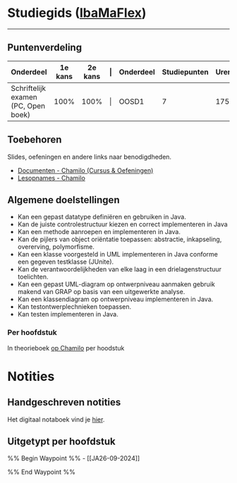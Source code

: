 # Studiegids ([IbaMaFlex](https://bamaflexweb.hogent.be/BMFUIDetailxOLOD.aspx?b=5&c=1&a=180972))
---
## Puntenverdeling

| Onderdeel                           | 1e kans | 2e kans | \|  | Onderdeel | Studiepunten | Uren |
| ----------------------------------- | ------- | ------- | --- | --------- | ------------ | ---- |
| Schriftelijk examen (PC, Open boek) | 100%    | 100%    | \|  | OOSD1     | 7            | 175  |

## Toebehoren
Slides, oefeningen en andere links naar benodigdheden.
- [Documenten - Chamilo (Cursus & Oefeningen)](https://chamilo.hogent.be/index.php?go=CourseViewer&application=Chamilo%5CApplication%5CWeblcms&course=64531&tool=Document)
- [Lesopnames - Chamilo](https://chamilo.hogent.be/index.php?go=CourseViewer&application=Chamilo%5CApplication%5CWeblcms&course=64531&tool=LectureCapture)

## Algemene doelstellingen
- Kan een gepast datatype definiëren en gebruiken in Java. 
- Kan de juiste controlestructuur kiezen en correct implementeren in Java
- Kan een methode aanroepen en implementeren in Java. 
- Kan de pijlers van object oriëntatie toepassen: abstractie, inkapseling, overerving, polymorfisme. 
- Kan een klasse voorgesteld in UML implementeren in Java conforme een gegeven testklasse (JUnite). 
- Kan de verantwoordelijkheden van elke laag in een drielagenstructuur toelichten. 
- Kan een gepast UML-diagram op ontwerpniveau aanmaken gebruik makend van GRAP op basis van een uitgewerkte analyse. 
- Kan een klassendiagram op ontwerpniveau implementeren in Java. 
- Kan testontwerplechnieken toepassen. 
- Kan testen implementeren in Java. 

### Per hoofdstuk
In theorieboek [op Chamilo](https://chamilo.hogent.be/index.php?go=course_viewer&application=Chamilo%5CApplication%5CWeblcms&course=64531&tool=Document&publication_category=0&browser=Table&tool_action=Browser) per hoodstuk


<div class="notes-links">
<h1>Notities</h1>
<h2>Handgeschreven notities</h2>
<p>Het digitaal notaboek vind je  <a href="https://drive.google.com/drive/folders/19MFfBkp48F4e63byHzHa5kYravR2JxWS?usp=sharing">hier</a>.</p>

<h2>Uitgetypt per hoofdstuk</h2>
<div class="waypoint">
%% Begin Waypoint %%
- [[JA26-09-2024]]

%% End Waypoint %%
</div>
</div>